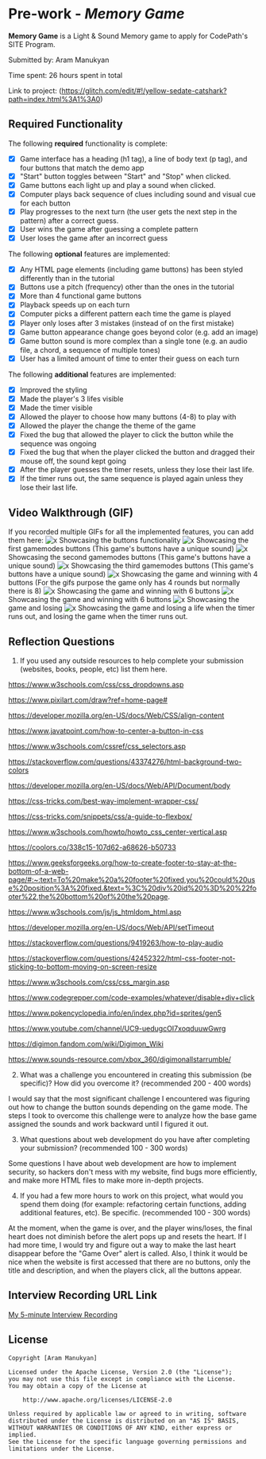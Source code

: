 # Pre-work - *Memory Game*

**Memory Game** is a Light & Sound Memory game to apply for CodePath's SITE Program. 

Submitted by: Aram Manukyan

Time spent: 26 hours spent in total

Link to project: (https://glitch.com/edit/#!/yellow-sedate-catshark?path=index.html%3A1%3A0)

## Required Functionality

The following **required** functionality is complete:

* [x] Game interface has a heading (h1 tag), a line of body text (p tag), and four buttons that match the demo app
* [x] "Start" button toggles between "Start" and "Stop" when clicked. 
* [x] Game buttons each light up and play a sound when clicked. 
* [x] Computer plays back sequence of clues including sound and visual cue for each button
* [x] Play progresses to the next turn (the user gets the next step in the pattern) after a correct guess. 
* [x] User wins the game after guessing a complete pattern
* [x] User loses the game after an incorrect guess

The following **optional** features are implemented:

* [x] Any HTML page elements (including game buttons) has been styled differently than in the tutorial
* [x] Buttons use a pitch (frequency) other than the ones in the tutorial
* [x] More than 4 functional game buttons
* [x] Playback speeds up on each turn
* [x] Computer picks a different pattern each time the game is played
* [x] Player only loses after 3 mistakes (instead of on the first mistake)
* [x] Game button appearance change goes beyond color (e.g. add an image)
* [x] Game button sound is more complex than a single tone (e.g. an audio file, a chord, a sequence of multiple tones)
* [x] User has a limited amount of time to enter their guess on each turn

The following **additional** features are implemented:

- [x] Improved the styling
- [x] Made the player's 3 lifes visible
- [x] Made the timer visible
- [x] Allowed the player to choose how many buttons (4-8) to play with
- [x] Allowed the player the change the theme of the game
- [x] Fixed the bug that allowed the player to click the button while the sequence was ongoing
- [x] Fixed the bug that when the player clicked the button and dragged their mouse off, the sound kept going
- [x] After the player guesses the timer resets, unless they lose their last life.
- [x] If the timer runs out, the same sequence is played again unless they lose their last life.

## Video Walkthrough (GIF)

If you recorded multiple GIFs for all the implemented features, you can add them here:
![x](http://g.recordit.co/HO3I2uN2FL.gif) Showcasing the buttons functionality
![x](http://g.recordit.co/qu0x4CA7Ax.gif) Showcasing the first gamemodes buttons (This game's buttons have a unique sound)
![x](http://g.recordit.co/ozrpprIJCw.gif) Showcasing the second gamemodes buttons (This game's buttons have a unique sound)
![x](http://g.recordit.co/odhHEYJlTd.gif) Showcasing the third gamemodes buttons (This game's buttons have a unique sound)
![x](http://g.recordit.co/XlV865EyXx.gif) Showcasing the game and winning with 4 buttons (For the gifs purpose the game only has 4 rounds but normally there is 8)
![x](http://g.recordit.co/jQDl3XfJPS.gif) Showcasing the game and winning with 6 buttons
![x](http://g.recordit.co/yVBAAsnr3f.gif) Showcasing the game and winning with 6 buttons
![x](http://g.recordit.co/ofPbd1N2m0.gif) Showcasing the game and losing
![x](http://g.recordit.co/vUMQNIc7xr.gif) Showcasing the game and losing a life when the timer runs out, and losing the game when the timer runs out.

## Reflection Questions
1. If you used any outside resources to help complete your submission (websites, books, people, etc) list them here. 

https://www.w3schools.com/css/css_dropdowns.asp

https://www.pixilart.com/draw?ref=home-page#

https://developer.mozilla.org/en-US/docs/Web/CSS/align-content

https://www.javatpoint.com/how-to-center-a-button-in-css

https://www.w3schools.com/cssref/css_selectors.asp

https://stackoverflow.com/questions/43374276/html-background-two-colors

https://developer.mozilla.org/en-US/docs/Web/API/Document/body

https://css-tricks.com/best-way-implement-wrapper-css/

https://css-tricks.com/snippets/css/a-guide-to-flexbox/

https://www.w3schools.com/howto/howto_css_center-vertical.asp

https://coolors.co/338c15-107d62-a68626-b50733

https://www.geeksforgeeks.org/how-to-create-footer-to-stay-at-the-bottom-of-a-web-page/#:~:text=To%20make%20a%20footer%20fixed,you%20could%20use%20position%3A%20fixed.&text=%3C%20div%20id%20%3D%20%22footer%22,the%20bottom%20of%20the%20page.

https://www.w3schools.com/js/js_htmldom_html.asp

https://developer.mozilla.org/en-US/docs/Web/API/setTimeout

https://stackoverflow.com/questions/9419263/how-to-play-audio

https://stackoverflow.com/questions/42452322/html-css-footer-not-sticking-to-bottom-moving-on-screen-resize

https://www.w3schools.com/css/css_margin.asp

https://www.codegrepper.com/code-examples/whatever/disable+div+click

https://www.pokencyclopedia.info/en/index.php?id=sprites/gen5

https://www.youtube.com/channel/UC9-uedugcOI7xoqduuwGwrg

https://digimon.fandom.com/wiki/Digimon_Wiki

https://www.sounds-resource.com/xbox_360/digimonallstarrumble/

2. What was a challenge you encountered in creating this submission (be specific)? How did you overcome it? (recommended 200 - 400 words) 

I would say that the most significant challenge I encountered was figuring out how to change the button sounds depending on the game mode. The steps I took to overcome this challenge were to analyze how the base game assigned the sounds and work backward until I figured it out. 

3. What questions about web development do you have after completing your submission? (recommended 100 - 300 words) 

Some questions I have about web development are how to implement security, so hackers don't mess with my website, find bugs more efficiently, and make more HTML files to make more in-depth projects.

4. If you had a few more hours to work on this project, what would you spend them doing (for example: refactoring certain functions, adding additional features, etc). Be specific. (recommended 100 - 300 words) 

At the moment, when the game is over, and the player wins/loses, the final heart does not diminish before the alert pops up and resets the heart. If I had more time, I would try and figure out a way to make the last heart disappear before the "Game Over" alert is called. Also, I think it would be nice when the website is first accessed that there are no buttons, only the title and description, and when the players click, all the buttons appear.

## Interview Recording URL Link

[My 5-minute Interview Recording](https://www.loom.com/share/12ce5d0ef49c4822b242464f76bcac1d)


## License

    Copyright [Aram Manukyan]

    Licensed under the Apache License, Version 2.0 (the "License");
    you may not use this file except in compliance with the License.
    You may obtain a copy of the License at

        http://www.apache.org/licenses/LICENSE-2.0

    Unless required by applicable law or agreed to in writing, software
    distributed under the License is distributed on an "AS IS" BASIS,
    WITHOUT WARRANTIES OR CONDITIONS OF ANY KIND, either express or implied.
    See the License for the specific language governing permissions and
    limitations under the License.
